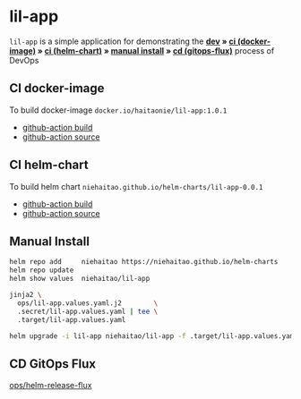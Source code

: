 # lil-app

`lil-app` is a simple application for demonstrating the
**[dev](./dev/readme.md) » [ci (docker-image)](#ci-docker-image) » [ci (helm-chart)](#ci-helm-chart) » [manual install](#manual-install) » [cd (gitops-flux)](#cd-gitops-flux)**
process of DevOps

## CI docker-image

To build docker-image `docker.io/haitaonie/lil-app:1.0.1`

- [github-action build](https://github.com/niehaitao/lil-app/actions/workflows/CI.DockerImage.yaml)
- [github-action source](.github/workflows/CI.DockerImage.yaml)

## CI helm-chart

To build helm chart `niehaitao.github.io/helm-charts/lil-app-0.0.1`

- [github-action build](https://github.com/niehaitao/lil-app/actions/workflows/CI.HelmChart.yaml)
- [github-action source](.github/workflows/CI.HelmChart.yaml)

## Manual Install

```bash
helm repo add     niehaitao https://niehaitao.github.io/helm-charts
helm repo update
helm show values  niehaitao/lil-app

jinja2 \
  ops/lil-app.values.yaml.j2        \
  .secret/lil-app.values.yaml | tee \
  .target/lil-app.values.yaml

helm upgrade -i lil-app niehaitao/lil-app -f .target/lil-app.values.yaml
```

## CD GitOps Flux

[ops/helm-release-flux](ops/helm-release-flux)
